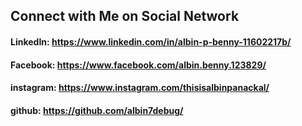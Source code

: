## Connect with Me on Social Network
#### LinkedIn: https://www.linkedin.com/in/albin-p-benny-11602217b/
#### Facebook: https://www.facebook.com/albin.benny.123829/
#### instagram: https://www.instagram.com/thisisalbinpanackal/
#### github: https://github.com/albin7debug/
